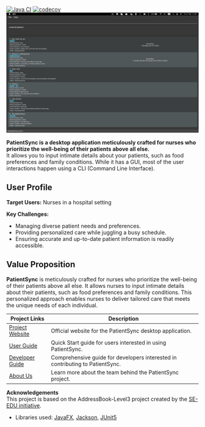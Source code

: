 [![Java CI](https://github.com/AY2324S2-CS2103-F09-2/tp/actions/workflows/gradle.yml/badge.svg?branch=master)](https://github.com/AY2324S2-CS2103-F09-2/tp/actions/workflows/gradle.yml)
[![codecov](https://codecov.io/gh/AY2324S2-CS2103-F09-2/tp/graph/badge.svg?token=AX3SGG0FMX)](https://codecov.io/gh/AY2324S2-CS2103-F09-2/tp)\
![Ui](docs/images/Ui.png)

**PatientSync is a desktop application meticulously crafted for nurses who prioritize the well-being of their patients above all else.**\
It allows you to input intimate details about your patients, such as food preferences and family conditions. While it has a GUI, most of the user interactions happen using a CLI (Command Line Interface).

## User Profile

**Target Users:** Nurses in a hospital setting

**Key Challenges:**
- Managing diverse patient needs and preferences.
- Providing personalized care while juggling a busy schedule.
- Ensuring accurate and up-to-date patient information is readily accessible.


## Value Proposition

**PatientSync** is meticulously crafted for nurses who prioritize the well-being of their patients above all else. It allows nurses to input intimate details about their patients, such as food preferences and family conditions. This personalized approach enables nurses to deliver tailored care that meets the unique needs of each individual.


|      Project Links      |                            Description                            |
|-------------------------|------------------------------------------------------------------|
| [Project Website](https://ay2324s2-cs2103-f09-2.github.io/tp/) | Official website for the PatientSync desktop application.       |
| [User Guide](https://ay2324s2-cs2103-f09-2.github.io/tp/UserGuide.html#quick-start)   | Quick Start guide for users interested in using PatientSync.    |
| [Developer Guide](https://ay2324s2-cs2103-f09-2.github.io/tp/DeveloperGuide.html)     | Comprehensive guide for developers interested in contributing to PatientSync. |
| [About Us](https://ay2324s2-cs2103-f09-2.github.io/tp/AboutUs.html)                              | Learn more about the team behind the PatientSync project.        |


**Acknowledgements**\
This project is based on the AddressBook-Level3 project created by the [SE-EDU initiative](https://se-education.org).

* Libraries used: [JavaFX](https://openjfx.io/), [Jackson](https://github.com/FasterXML/jackson), [JUnit5](https://github.com/junit-team/junit5)

